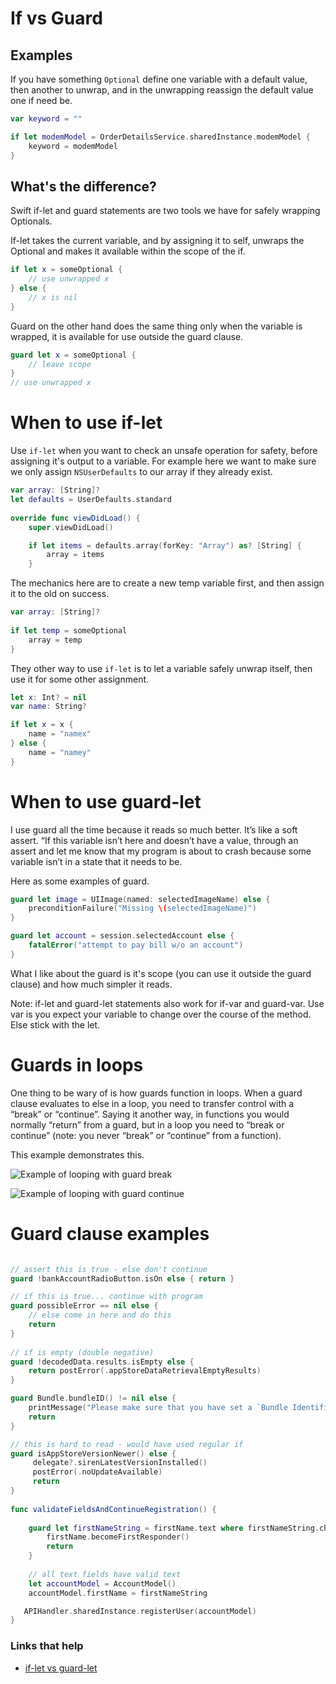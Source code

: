 # If vs Guard

## Examples

If you have something `Optional` define one variable with a default value, then another to unwrap, and in the unwrapping reassign the default value one if need be.

```swift
var keyword = ""

if let modemModel = OrderDetailsService.sharedInstance.modemModel {
    keyword = modemModel
}                
```

## What's the difference?

Swift if-let and guard statements are two tools we have for safely wrapping  Optionals.

If-let takes the current variable, and by assigning it to self, unwraps the Optional and makes it available within the scope of the if.

```swift
if let x = someOptional {
    // use unwrapped x
} else {
    // x is nil
}
```

Guard on the other hand does the same thing only when the variable is wrapped, it is available for use outside the guard clause.

```swift
guard let x = someOptional {
    // leave scope
}
// use unwrapped x
```

# When to use if-let

Use `if-let` when you want to check an unsafe operation for safety, before assigning it's output to a variable. For example here we want to make sure we only assign `NSUserDefaults` to our array if they already exist.

```swift
var array: [String]?
let defaults = UserDefaults.standard
    
override func viewDidLoad() {
    super.viewDidLoad()

    if let items = defaults.array(forKey: "Array") as? [String] {
        array = items
    }
```


The mechanics here are to create a new temp variable first, and then assign it to the old on success.

```swift
var array: [String]?
    
if let temp = someOptional
    array = temp
}
```

They other way to use `if-let` is to let a variable safely unwrap itself, then use it for some other assignment.

```swift
let x: Int? = nil
var name: String?

if let x = x {
    name = "namex"
} else {
    name = "namey"
}
```


# When to use guard-let

I use guard all the time because it reads so much better. It’s like a soft assert. “If this variable isn’t here and doesn’t have a value, through an assert and let me know that my program is about to crash because some variable isn’t in a state that it needs to be.

Here as some examples of guard.

```swift
guard let image = UIImage(named: selectedImageName) else {
    preconditionFailure("Missing \(selectedImageName)")
}

guard let account = session.selectedAccount else { 
    fatalError("attempt to pay bill w/o an account") 
}
```
What I like about the guard is it's scope (you can use it outside the guard clause) and how much simpler it reads.

Note: if-let and guard-let statements also work for if-var and guard-var. Use var is you expect your variable to change over the course of the method. Else stick with the let.

# Guards in loops

One thing to be wary of is how guards function in loops. When a guard clause evaluates to else in a loop, you need to transfer control with a “break” or “continue”. Saying it another way, in functions you would normally “return” from a guard, but in a loop you need to “break or continue” (note: you never “break” or “continue” from a function).

This example demonstrates this.

![Example of looping with guard break](https://github.com/jrasmusson/ios-starter-kit/blob/master/swift/images/guard-break.png)

![Example of looping with guard continue](https://github.com/jrasmusson/ios-starter-kit/blob/master/swift/images/guard-continue.png)



# Guard clause examples

```swift

// assert this is true - else don't continue
guard !bankAccountRadioButton.isOn else { return }

// if this is true... continue with program
guard possibleError == nil else {
    // else come in here and do this
    return
}
 
// if is empty (double negative)
guard !decodedData.results.isEmpty else {
    return postError(.appStoreDataRetrievalEmptyResults)
}

guard Bundle.bundleID() != nil else {
    printMessage("Please make sure that you have set a `Bundle Identifier` in your project.")
    return
}

// this is hard to read - would have used regular if
guard isAppStoreVersionNewer() else {
     delegate?.sirenLatestVersionInstalled()
     postError(.noUpdateAvailable)
     return
}
            
func validateFieldsAndContinueRegistration() {
    
    guard let firstNameString = firstName.text where firstNameString.characters.count > 0 else {
        firstName.becomeFirstResponder()
        return
    }
    
    // all text fields have valid text
    let accountModel = AccountModel()
    accountModel.firstName = firstNameString

   APIHandler.sharedInstance.registerUser(accountModel)
}

```

### Links that help
* [if-let vs guard-let](https://medium.com/@mimicatcodes/unwrapping-optional-values-in-swift-3-0-guard-let-vs-if-let-40a0b05f9e69)
